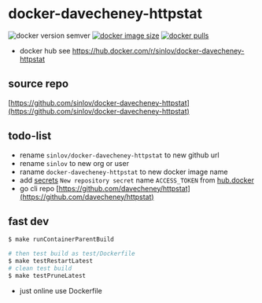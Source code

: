 # docker-davecheney-httpstat

![docker version semver](https://img.shields.io/docker/v/sinlov/docker-davecheney-httpstat?sort=semver)
[![docker image size](https://img.shields.io/docker/image-size/sinlov/docker-davecheney-httpstat)](https://hub.docker.com/r/sinlov/docker-davecheney-httpstat)
[![docker pulls](https://img.shields.io/docker/pulls/sinlov/docker-davecheney-httpstat)](https://hub.docker.com/r/sinlov/docker-davecheney-httpstat/tags?page=1&ordering=last_updated)

- docker hub see https://hub.docker.com/r/sinlov/docker-davecheney-httpstat

## source repo

[https://github.com/sinlov/docker-davecheney-httpstat](https://github.com/sinlov/docker-davecheney-httpstat)

## todo-list

- rename `sinlov/docker-davecheney-httpstat` to new github url
- rename `sinlov` to new org or user
- raname `docker-davecheney-httpstat` to new docker image name
- add [secrets](https://github.com/sinlov/docker-davecheney-httpstat/settings/secrets/actions) `New repository secret` name `ACCESS_TOKEN` from [hub.docker](https://hub.docker.com/settings/security)
- go cli repo [https://github.com/davecheney/httpstat](https://github.com/davecheney/httpstat)

## fast dev

```bash
$ make runContainerParentBuild

# then test build as test/Dockerfile
$ make testRestartLatest
# clean test build
$ make testPruneLatest
```

- just online use Dockerfile